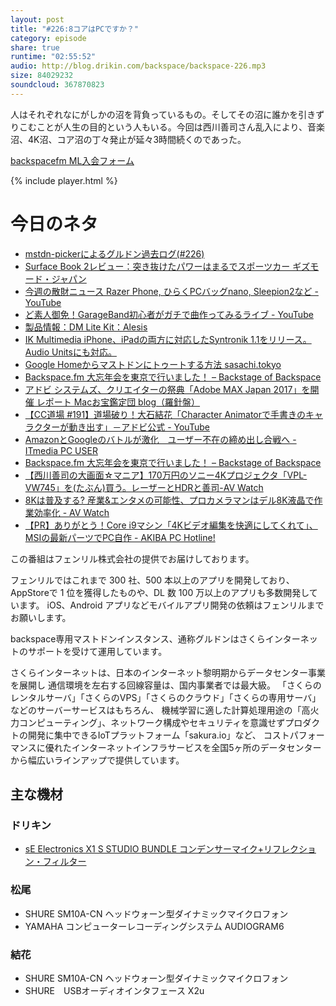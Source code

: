 ```yaml
---
layout: post
title: "#226:8コアはPCですか？"
category: episode
share: true
runtime: "02:55:52"
audio: http://blog.drikin.com/backspace/backspace-226.mp3
size: 84029232
soundcloud: 367870823
---
```


人はそれぞれなにがしかの沼を背負っているもの。そしてその沼に誰かを引きずりこむことが人生の目的という人もいる。今回は西川善司さん乱入により、音楽沼、4K沼、コア沼の丁々発止が延々3時間続くのであった。

[backspacefm ML入会フォーム](http://backspace.us11aclist-manage.com/subscribe?u=09c933bd3997c1d16dbed156a&id=84b6529b91)

{% include player.html %}

# 今日のネタ

* [mstdn-pickerによるグルドン過去ログ(#226)](https://rbtnn.github.io/mstdn-picker/?instance=mstdn.guru&since_id=99148033118200969&max_id=99148769165868278)
* [Surface Book 2レビュー：突き抜けたパワーはまるでスポーツカー  ギズモード・ジャパン](https://www.gizmodo.jp/2017/12/surface-book-2-review-1.html)
* [今週の散財ニュース Razer Phone, ひらくPCバッグnano, Sleepion2など - YouTube](https://www.youtube.com/watch?v=17KRTGvcyvM)
* [ど素人御免！GarageBand初心者がガチで曲作ってみるライブ - YouTube](https://www.youtube.com/watch?v=Onzbuvt9xKY)
* [製品情報：DM Lite Kit：Alesis](http://alesis.jp/dmlitekit/)
* [IK Multimedia iPhone、iPadの両方に対応したSyntronik 1.1をリリース。Audio Unitsにも対応。](http://www.ikmultimedia.com/news/?item_id=12892)
* [Google Homeからマストドンにトゥートする方法 sasachi.tokyo](https://sasachi.tokyo/?p=92?p=92)
* [Backspace.fm 大忘年会を東京で行いました！ – Backstage of Backspace](https://blog.backspace.fm/backspace-fm-%E5%A4%A7%E5%BF%98%E5%B9%B4%E4%BC%9A%E3%82%92%E6%9D%B1%E4%BA%AC%E3%81%A7%E8%A1%8C%E3%81%84%E3%81%BE%E3%81%97%E3%81%9F-28a863ce6ad5)
* [アドビ システムズ、クリエイターの祭典「Adobe MAX Japan 2017」を開催 レポート Macお宝鑑定団 blog（羅針盤）](http://www.macotakara.jp/blog/report/entry-33858.html)
* [【CC道場 #191】道場破り！大石結花「Character Animatorで手書きのキャラクターが動き出す」－アドビ公式 - YouTube](https://www.youtube.com/watch?v=ES05Vr9UHNA&t=109s)
* [AmazonとGoogleのバトルが激化　ユーザー不在の締め出し合戦へ - ITmedia PC USER](http://www.itmedia.co.jp/pcuser/articles/1712/10/news010.html)
* [Backspace.fm 大忘年会を東京で行いました！ – Backstage of Backspace](https://blog.backspace.fm/backspace-fm-%E5%A4%A7%E5%BF%98%E5%B9%B4%E4%BC%9A%E3%82%92%E6%9D%B1%E4%BA%AC%E3%81%A7%E8%A1%8C%E3%81%84%E3%81%BE%E3%81%97%E3%81%9F-28a863ce6ad5)
* [【西川善司の大画面☆マニア】170万円のソニー4Kプロジェクタ「VPL-VW745」を(たぶん)買う。レーザーとHDRと善司-AV Watch](https://av.watch.impress.co.jp/docs/series/dg/1091302.html)
* [8Kは普及する? 産業&エンタメの可能性、プロカメラマンはデル8K液晶で作業効率化 - AV Watch](https://av.watch.impress.co.jp/docs/news/1095376.html)
* [【PR】ありがとう！Core i9マシン「4Kビデオ編集を快適にしてくれて」、MSIの最新パーツでPC自作 - AKIBA PC Hotline!](https://akiba-pc.watch.impress.co.jp/docs/topic/special/1092836.html)

この番組はフェンリル株式会社の提供でお届けしております。

フェンリルではこれまで 300 社、500 本以上のアプリを開発しており、AppStoreで 1 位を獲得したものや、DL 数 100 万以上のアプリも多数開発しています。
iOS、Android アプリなどモバイルアプリ開発の依頼はフェンリルまでお願いします。

backspace専用マストドンインスタンス、通称グルドンはさくらインターネットのサポートを受けて運用しています。

さくらインターネットは、日本のインターネット黎明期からデータセンター事業を展開し
通信環境を左右する回線容量は、国内事業者では最大級。
「さくらのレンタルサーバ」「さくらのVPS」「さくらのクラウド」「さくらの専用サーバ」などのサーバーサービスはもちろん、
機械学習に適した計算処理用途の「高火力コンピューティング」、ネットワーク構成やセキュリティを意識せずプロダクトの開発に集中できるIoTプラットフォーム「sakura.io」など、
コストパフォーマンスに優れたインターネットインフラサービスを全国5ヶ所のデータセンターから幅広いラインアップで提供しています。

## 主な機材

### ドリキン

* [sE Electronics X1 S STUDIO BUNDLE コンデンサーマイク+リフレクション・フィルター](http://amzn.to/2AEEoUP)

### 松尾

* SHURE  SM10A-CN ヘッドウォーン型ダイナミックマイクロフォン
* YAMAHA コンピューターレコーディングシステム AUDIOGRAM6

### 結花

* SHURE  SM10A-CN ヘッドウォーン型ダイナミックマイクロフォン
* SHURE　USBオーディオインタフェース X2u
